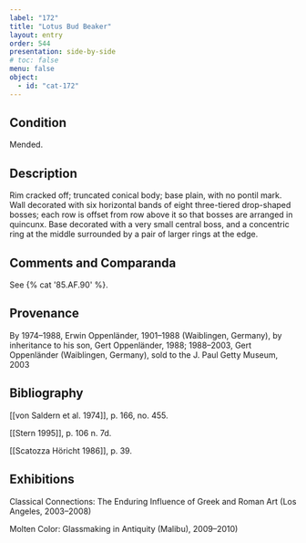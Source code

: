 ```yaml
---
label: "172"
title: "Lotus Bud Beaker"
layout: entry
order: 544
presentation: side-by-side
# toc: false
menu: false
object:
  - id: "cat-172"
---
```


## Condition

Mended.

## Description

Rim cracked off; truncated conical body; base plain, with no pontil mark. Wall decorated with six horizontal bands of eight three-tiered drop-shaped bosses; each row is offset from row above it so that bosses are arranged in quincunx. Base decorated with a very small central boss, and a concentric ring at the middle surrounded by a pair of larger rings at the edge.

## Comments and Comparanda

See {% cat '85.AF.90' %}.

## Provenance

By 1974–1988, Erwin Oppenländer, 1901–1988 (Waiblingen, Germany), by inheritance to his son, Gert Oppenländer, 1988; 1988–2003, Gert Oppenländer (Waiblingen, Germany), sold to the J. Paul Getty Museum, 2003

## Bibliography

[[von Saldern et al. 1974]], p. 166, no. 455.

[[Stern 1995]], p. 106 n. 7d.

[[Scatozza Höricht 1986]], p. 39.

## Exhibitions

Classical Connections: The Enduring Influence of Greek and Roman Art (Los Angeles, 2003–2008)

Molten Color: Glassmaking in Antiquity (Malibu), 2009–2010)